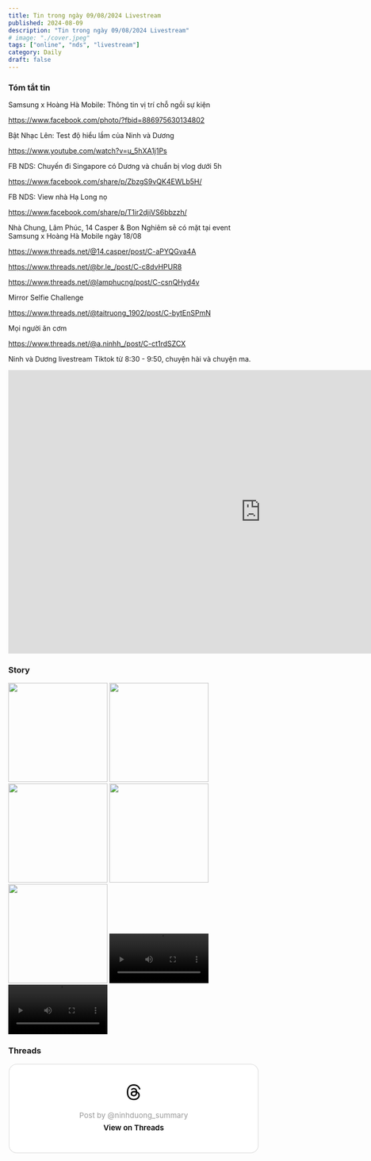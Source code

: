 ```yaml
---
title: Tin trong ngày 09/08/2024 Livestream
published: 2024-08-09
description: "Tin trong ngày 09/08/2024 Livestream"
# image: "./cover.jpeg"
tags: ["online", "nds", "livestream"]
category: Daily
draft: false
---
```


### Tóm tắt tin 

Samsung x Hoàng Hà Mobile: Thông tin vị trí chỗ ngồi sự kiện 

https://www.facebook.com/photo/?fbid=886975630134802

Bật Nhạc Lên: Test độ hiểu lầm của Ninh và Dương 

https://www.youtube.com/watch?v=u_5hXA1j1Ps


FB NDS: Chuyến đi Singapore có Dương và chuẩn bị vlog dưới 5h 

https://www.facebook.com/share/p/ZbzgS9vQK4EWLb5H/

FB NDS: View nhà Hạ Long nọ 

https://www.facebook.com/share/p/T1ir2djiVS6bbzzh/


Nhà Chung, Lâm Phúc, 14 Casper & Bon Nghiêm sẽ có mặt tại event Samsung x Hoàng Hà Mobile ngày 18/08 

https://www.threads.net/@14.casper/post/C-aPYQGva4A

https://www.threads.net/@br.le_/post/C-c8dvHPUR8

https://www.threads.net/@lamphucng/post/C-csnQHyd4v

Mirror Selfie Challenge

https://www.threads.net/@taitruong_1902/post/C-bytEnSPmN

Mọi người ăn cơm 

https://www.threads.net/@a.ninhh_/post/C-ct1rdSZCX


Ninh và Dương livestream Tiktok từ 8:30 - 9:50, chuyện hài và chuyện ma.

<iframe width="1017" height="572" src="https://www.youtube.com/embed/5zm8En1jYyM" title="Livestream 9/8/2024 | Ninh Dương Story" frameborder="0" allow="accelerometer; autoplay; clipboard-write; encrypted-media; gyroscope; picture-in-picture; web-share" referrerpolicy="strict-origin-when-cross-origin" allowfullscreen></iframe>



### Story 


<img width="200" src="https://github.com/user-attachments/assets/72bd1cc0-b3cc-4953-a15a-979e993543a7" />


<img width="200" src="https://github.com/user-attachments/assets/adc89d95-8bd5-4324-ad7b-16287443319a" />


<img width="200" src="https://github.com/user-attachments/assets/ad345196-047f-4255-a458-225e18951111" />

<img width="200" src="https://github.com/user-attachments/assets/acd91569-6d12-44a4-bea5-1e53c22fed20" />


<img width="200" src="https://github.com/user-attachments/assets/69a0e33a-6759-4ae0-972d-508d40cd6cf2" />


<video width="200" controls>
  <source type="video/mp4" src="https://github.com/user-attachments/assets/b6df33d3-83ee-46b3-9538-9e55c8769e85" >
</video>

<video width="200" controls>
  <source type="video/mp4" src="https://github.com/user-attachments/assets/873abadc-473b-43ca-a6fc-e2705b261a96" >
</video>



### Threads 


<blockquote class="text-post-media" data-text-post-permalink="https://www.threads.net/@ninhduong_summary/post/C-dFj02y453" data-text-post-version="0" id="ig-tp-C-dFj02y453" style=" background:#FFF; border-width: 1px; border-style: solid; border-color: #00000026; border-radius: 16px; max-width:540px; margin: 1px; min-width:270px; padding:0; width:99.375%; width:-webkit-calc(100% - 2px); width:calc(100% - 2px);"> <a href="https://www.threads.net/@ninhduong_summary/post/C-dFj02y453" style=" background:#FFFFFF; line-height:0; padding:0 0; text-align:center; text-decoration:none; width:100%; font-family: -apple-system, BlinkMacSystemFont, sans-serif;" target="_blank"> <div style=" padding: 40px; display: flex; flex-direction: column; align-items: center;"><div style=" display:block; height:32px; width:32px; padding-bottom:20px;"> <svg aria-label="Threads" height="32px" role="img" viewBox="0 0 192 192" width="32px" xmlns="http://www.w3.org/2000/svg"> <path d="M141.537 88.9883C140.71 88.5919 139.87 88.2104 139.019 87.8451C137.537 60.5382 122.616 44.905 97.5619 44.745C97.4484 44.7443 97.3355 44.7443 97.222 44.7443C82.2364 44.7443 69.7731 51.1409 62.102 62.7807L75.881 72.2328C81.6116 63.5383 90.6052 61.6848 97.2286 61.6848C97.3051 61.6848 97.3819 61.6848 97.4576 61.6855C105.707 61.7381 111.932 64.1366 115.961 68.814C118.893 72.2193 120.854 76.925 121.825 82.8638C114.511 81.6207 106.601 81.2385 98.145 81.7233C74.3247 83.0954 59.0111 96.9879 60.0396 116.292C60.5615 126.084 65.4397 134.508 73.775 140.011C80.8224 144.663 89.899 146.938 99.3323 146.423C111.79 145.74 121.563 140.987 128.381 132.296C133.559 125.696 136.834 117.143 138.28 106.366C144.217 109.949 148.617 114.664 151.047 120.332C155.179 129.967 155.42 145.8 142.501 158.708C131.182 170.016 117.576 174.908 97.0135 175.059C74.2042 174.89 56.9538 167.575 45.7381 153.317C35.2355 139.966 29.8077 120.682 29.6052 96C29.8077 71.3178 35.2355 52.0336 45.7381 38.6827C56.9538 24.4249 74.2039 17.11 97.0132 16.9405C119.988 17.1113 137.539 24.4614 149.184 38.788C154.894 45.8136 159.199 54.6488 162.037 64.9503L178.184 60.6422C174.744 47.9622 169.331 37.0357 161.965 27.974C147.036 9.60668 125.202 0.195148 97.0695 0H96.9569C68.8816 0.19447 47.2921 9.6418 32.7883 28.0793C19.8819 44.4864 13.2244 67.3157 13.0007 95.9325L13 96L13.0007 96.0675C13.2244 124.684 19.8819 147.514 32.7883 163.921C47.2921 182.358 68.8816 191.806 96.9569 192H97.0695C122.03 191.827 139.624 185.292 154.118 170.811C173.081 151.866 172.51 128.119 166.26 113.541C161.776 103.087 153.227 94.5962 141.537 88.9883ZM98.4405 129.507C88.0005 130.095 77.1544 125.409 76.6196 115.372C76.2232 107.93 81.9158 99.626 99.0812 98.6368C101.047 98.5234 102.976 98.468 104.871 98.468C111.106 98.468 116.939 99.0737 122.242 100.233C120.264 124.935 108.662 128.946 98.4405 129.507Z" /></svg></div> <div style=" font-size: 15px; line-height: 21px; color: #999999; font-weight: 400; padding-bottom: 4px; "> Post by @ninhduong_summary</div> <div style=" font-size: 15px; line-height: 21px; color: #000000; font-weight: 600; "> View on Threads</div></div></a></blockquote>
<script async src="https://www.threads.net/embed.js"></script>